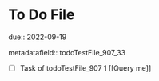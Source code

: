 # To Do File

due:: 2022-09-19

metadatafield:: todoTestFile_907_33

- [ ] Task of todoTestFile_907 1 [[Query me]]
